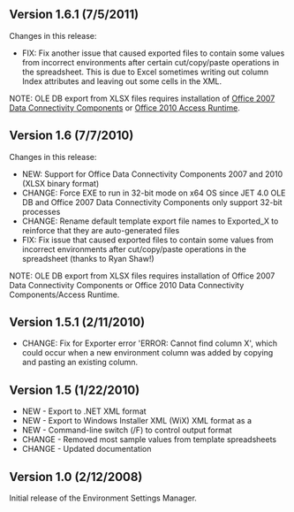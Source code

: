 ## Version 1.6.1 (7/5/2011)

Changes in this release:

* FIX: Fix another issue that caused exported files to contain some values from incorrect environments after certain cut/copy/paste operations in the spreadsheet. This is due to Excel sometimes writing out column Index attributes and leaving out some cells in the XML.

NOTE: OLE DB export from XLSX files requires installation of [Office 2007 Data Connectivity Components](https://www.microsoft.com/en-us/download/details.aspx?id=23734) or [Office 2010 Access Runtime](https://www.microsoft.com/en-us/download/details.aspx?id=10910).

## Version 1.6 (7/7/2010)

Changes in this release:

* NEW: Support for Office Data Connectivity Components 2007 and 2010 (XLSX binary format)
* CHANGE: Force EXE to run in 32-bit mode on x64 OS since JET 4.0 OLE DB and Office 2007 Data Connectivity Components only support 32-bit processes
* CHANGE: Rename default template export file names to Exported_X to reinforce that they are auto-generated files
* FIX: Fix issue that caused exported files to contain some values from incorrect environments after cut/copy/paste operations in the spreadsheet (thanks to Ryan Shaw!)

NOTE: OLE DB export from XLSX files requires installation of Office 2007 Data Connectivity Components or Office 2010 Data Connectivity Components/Access Runtime.

## Version 1.5.1 (2/11/2010)

* CHANGE: Fix for Exporter error 'ERROR: Cannot find column X', which could occur when a new environment column was added by copying and pasting an existing column.

## Version 1.5 (1/22/2010)

* NEW - Export to .NET <appSettings> XML format
* NEW - Export to Windows Installer XML (WiX) <include> XML format as a <CustomTable>
* NEW - Command-line switch (/F) to control output format
* CHANGE - Removed most sample values from template spreadsheets
* CHANGE - Updated documentation

## Version 1.0 (2/12/2008)

Initial release of the Environment Settings Manager.
